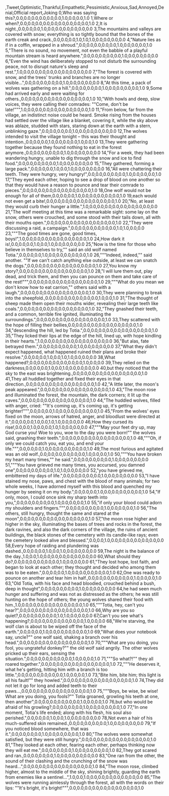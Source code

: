 ,Tweet,Optimistic,Thankful,Empathetic,Pessimistic,Anxious,Sad,Annoyed,Denial,Official report,Joking
0,Who was saying this?,0.0,0.0,0.0,0.0,0.0,0.0,1.0,0.0,0.0,1.0
1,Where or when?,0.0,0.0,0.0,0.0,0.0,0.0,0.0,0.0,0.0,1.0
2,It is night.,0.0,0.0,0.0,1.0,0.0,0.0,0.0,0.0,0.0,0.0
3,The mountains and valleys are covered with snow; everything is so tightly bound that the bones of the earth creak and crack.,0.0,0.0,0.0,1.0,1.0,1.0,0.0,0.0,0.0,0.0
4,"Nature lies as if in a coffin, wrapped in a shroud.",0.0,0.0,0.0,0.0,0.0,1.0,0.0,0.0,0.0,1.0
5,"There is no sound, no movement, not even the babble of a playful mountain stream is heard anywhere.",0.0,0.0,0.0,0.0,0.0,1.0,0.0,0.0,0.0,0.0
6,"Even the wind has deliberately stopped to not disturb the surrounding peace, not to disrupt nature's sleep and rest.",1.0,0.0,0.0,0.0,0.0,0.0,0.0,0.0,0.0,0.0
7,"The forest is covered with snow, and the trees' trunks and branches are no longer visible...",0.0,0.0,0.0,0.0,0.0,1.0,0.0,0.0,0.0,0.0
8,"At this time, a pack of wolves was gathering on a hill.",0.0,0.0,0.0,0.0,1.0,0.0,0.0,0.0,0.0,1.0
9,Some had arrived early and were waiting for others.,0.0,0.0,0.0,0.0,0.0,0.0,0.0,0.0,0.0,1.0
10,"With howls and deep, slow voices, they were calling their comrades: ""Come, don't be late!""",1.0,0.0,0.0,0.0,0.0,0.0,0.0,0.0,0.0,1.0
11,"From below, far from the village, an indistinct noise could be heard. Smoke rising from the houses had settled over the village like a blanket, covering it, while the sky above was ablaze, studded with stars, staring down at the earth with a stern, unblinking gaze.",0.0,0.0,0.0,0.0,1.0,0.0,0.0,0.0,0.0,0.0
12,The wolves intended to visit the village tonight – this was their thought and intention.,0.0,0.0,0.0,1.0,0.0,0.0,0.0,1.0,0.0,1.0
13,They were gathering together because they found nothing to eat in the forest anymore.,0.0,0.0,0.0,0.0,0.0,1.0,0.0,0.0,0.0,0.0
14,"For a week, they had been wandering hungry, unable to dig through the snow and ice to find food.",0.0,0.0,0.0,0.0,0.0,1.0,0.0,0.0,0.0,0.0
15,"They gathered, forming a large pack.",0.0,0.0,0.0,1.0,0.0,1.0,0.0,0.0,0.0,0.0
16,"All were chattering their teeth. They were hungry, very hungry!",0.0,0.0,0.0,0.0,0.0,1.0,0.0,0.0,0.0,1.0
17,"They eyed each other, hoping to see a drop of blood on one another so that they would have a reason to pounce and tear their comrade to pieces.",0.0,0.0,0.0,0.0,0.0,0.0,0.0,0.0,0.0,1.0
18,One wolf would not be enough for all of them,0.0,0.0,0.0,1.0,0.0,0.0,0.0,0.0,0.0,1.0
19,each would not even get a bite!,0.0,0.0,0.0,0.0,0.0,0.0,0.0,0.0,0.0,1.0
20,"No, at least they would curb their hunger a little.",1.0,0.0,0.0,0.0,0.0,0.0,0.0,0.0,0.0,0.0
21,"The wolf meeting at this time was a remarkable sight: some lay on the snow, others were crouched, and some stood with their tails down, all with their mouths open.",0.0,0.0,0.0,0.0,0.0,0.0,0.0,0.0,0.0,1.0
22,"They were discussing a raid, a campaign.",0.0,0.0,0.0,0.0,0.0,0.0,1.0,1.0,0.0,0.0
23,"""The good times are gone, good times, boys!",1.0,0.0,0.0,0.0,0.0,0.0,0.0,0.0,0.0,1.0
24,How dark it is!,0.0,0.0,0.0,1.0,0.0,1.0,0.0,0.0,0.0,0.0
25,"Now is the time for those who believe in themselves to try,"" said an old wolf named Totia.",0.0,0.0,0.0,1.0,0.0,0.0,0.0,0.0,0.0,1.0
26,"""Indeed, indeed,"" said another. ""If we can't catch anything else outside, at least we can snatch the dogs.",0.0,0.0,0.0,0.0,0.0,0.0,0.0,0.0,0.0,1.0
27,You know my story?,0.0,0.0,0.0,0.0,0.0,0.0,0.0,0.0,0.0,1.0
28,"I will lure them out, play dead, and trick them, and then you can pounce on them and take care of the rest!""",0.0,0.0,0.0,0.0,0.0,0.0,0.0,0.0,0.0,1.0
29,"""What do you mean we don't know how to eat carrion,"" others said with a laugh.",0.0,0.0,0.0,0.0,0.0,0.0,0.0,0.0,0.0,1.0
30,They were planning to break into the sheepfold.,0.0,0.0,0.0,0.0,0.0,0.0,0.0,1.0,0.0,1.0
31,"The thought of sheep made them open their mouths wider, revealing their large teeth like coals.",0.0,0.0,0.0,0.0,0.0,0.0,0.0,0.0,0.0,1.0
32,"They gnashed their teeth, and a common, terrible fire ignited, illuminating the surroundings.",0.0,0.0,0.0,0.0,0.0,0.0,0.0,0.0,0.0,1.0
33,They scattered with the hope of filling their bellies,0.0,0.0,0.0,0.0,0.0,0.0,0.0,0.0,0.0,1.0
34,"descending the hill, led by Totia.",0.0,0.0,0.0,0.0,0.0,0.0,0.0,0.0,0.0,1.0
35,"They licked their lips at the edge of the hill, lined up, with hope kindling in their hearts.",1.0,0.0,0.0,0.0,0.0,0.0,0.0,0.0,0.0,0.0
36,"But alas, fate betrayed them.",0.0,0.0,0.0,0.0,0.0,1.0,0.0,0.0,0.0,0.0
37,"What they didn't expect happened, what happened ruined their plans and broke their resolve.",0.0,0.0,0.0,1.0,0.0,1.0,1.0,0.0,0.0,0.0
38,What happened?,0.0,0.0,0.0,0.0,0.0,0.0,0.0,1.0,0.0,0.0
39,They relied on the darkness,0.0,0.0,0.0,1.0,0.0,1.0,0.0,0.0,0.0,0.0
40,but they noticed that the sky to the east was brightening.,0.0,0.0,0.0,0.0,0.0,0.0,0.0,0.0,0.0,1.0
41,They all huddled together and fixed their eyes in that direction.,0.0,0.0,0.0,0.0,0.0,0.0,0.0,0.0,0.0,1.0
42,"A little later, the moon's peak appeared.",0.0,0.0,0.0,0.0,0.0,0.0,0.0,0.0,0.0,1.0
43,"The moon rose and illuminated the forest, the mountain, the dark corners; it lit up the caves.",0.0,0.0,0.0,0.0,0.0,0.0,0.0,0.0,0.0,1.0
44,"The huddled wolves, filled with anger, cried: ""It's coming up, it's coming up, it's getting brighter!""",0.0,0.0,0.0,1.0,0.0,0.0,0.0,0.0,0.0,1.0
45,"From the wolves' eyes fixed on the moon, arrows of hatred, anger, and bloodlust were directed at it.",0.0,0.0,0.0,1.0,0.0,1.0,1.0,0.0,0.0,0.0
46,How they cursed its rise!,0.0,0.0,1.0,0.0,0.0,1.0,1.0,0.0,0.0,0.0
47,"""May your feet dry up, may God curse you! Woe to you, woe to the day you were born!"" the wolves said, gnashing their teeth.",0.0,0.0,0.0,0.0,0.0,0.0,0.0,0.0,0.0,1.0
48,"""Oh, if only we could catch you, eat you, and end your life.""",0.0,0.0,0.0,1.0,0.0,0.0,0.0,0.0,0.0,1.0
49,The most furious and agitated was an old wolf.,0.0,0.0,0.0,0.0,0.0,0.0,1.0,0.0,0.0,1.0
50,"""You have broken my heart many times,"" he said.",0.0,0.0,0.0,0.0,0.0,1.0,0.0,0.0,0.0,0.0
51,"""You have grieved me many times, you accursed, you damned one",0.0,0.0,0.0,0.0,0.0,1.0,1.0,0.0,0.0,0.0
52,"you have grieved me, embittered my days of life.",0.0,0.0,0.0,0.0,0.0,1.0,0.0,0.0,0.0,0.0
53,"I have stained my nose, paws, and chest with the blood of many animals; for two whole weeks, I have adorned myself with this blood and quenched my hunger by seeing it on my body.",0.0,0.0,0.0,1.0,0.0,0.0,0.0,0.0,0.0,1.0
54,"If only, moon, I could once sink my sharp teeth into you,",0.0,0.0,0.0,0.0,0.0,1.0,0.0,0.0,0.0,1.0
55,"if only your blood could adorn my shoulders and fingers.""",0.0,0.0,0.0,0.0,0.0,1.0,0.0,0.0,0.0,1.0
56,"The others, still hungry, thought the same and stared at the moon",0.0,0.0,0.0,0.0,0.0,0.0,0.0,0.0,0.0,1.0
57,"the moon rose higher and higher in the sky, illuminating the bases of trees and rocks in the forest, the dark ravines, and also the dark corners of the village, the ruins of ancient buildings, the black stones of the cemetery with its candle-like rays; even the cemetery looked alive and blessed.",0.0,0.0,1.0,0.0,0.0,0.0,0.0,0.0,0.0,0.0
58,Every hope of raiding and plundering was dashed.,0.0,0.0,0.0,1.0,0.0,1.0,0.0,0.0,0.0,0.0
59,The night is the balance of the day.,1.0,0.0,1.0,0.0,0.0,0.0,0.0,0.0,0.0,0.0
60,What should they do?,0.0,0.0,0.0,0.0,0.0,0.0,1.0,0.0,0.0,0.0
61,"They lost hope, lost faith, and began to look at each other; they thought and decided who among them was to be eaten.",0.0,0.0,0.0,1.0,0.0,0.0,0.0,0.0,0.0,1.0
62,One was ready to pounce on another and tear him in half.,0.0,0.0,0.0,0.0,0.0,0.0,1.0,0.0,0.0,1.0
63,"Old Totia, with his face and head bloodied, crouched behind a bush, deep in thought",0.0,0.0,0.0,0.0,0.0,1.0,0.0,0.0,0.0,0.0
64,he had seen much hunger and suffering and was not as distressed as the others; he was still hunting on the hope of others; the young wolves shared their food with him.,1.0,0.0,0.0,0.0,0.0,0.0,0.0,0.0,0.0,1.0
65,"""Totia, hey, can't you hear?",0.0,0.0,0.0,0.0,0.0,0.0,0.0,0.0,0.0,1.0
66,Why are you so quiet?,0.0,0.0,0.0,0.0,0.0,1.0,1.0,0.0,0.0,0.0
67,Can't you see what's happening?,0.0,0.0,0.0,0.0,0.0,0.0,0.0,1.0,0.0,0.0
68,"We're starving, the wolf clan is about to be wiped off the face of the earth.",0.0,0.0,0.0,1.0,0.0,0.0,0.0,0.0,0.0,1.0
69,"What does your notebook say, uncle?"" one wolf said, shaking a branch over his head.",0.0,0.0,0.0,0.0,0.0,0.0,0.0,0.0,0.0,1.0
70,"""What are you doing, you fool, you ungrateful donkey?"" the old wolf said angrily. The other wolves pricked up their ears, sensing the situation.",0.0,0.0,0.0,0.0,0.0,0.0,1.0,0.0,0.0,1.0
71,"""So what?!"" they all roared together.",0.0,0.0,0.0,0.0,0.0,0.0,0.0,0.0,0.0,1.0
72,"""He deserves it, what he's getting, hitting him with a branch is too little.",0.0,0.0,0.0,0.0,0.0,0.0,1.0,0.0,0.0,1.0
73,"Bite him, bite him; this light is all his fault!"" they howled.",0.0,0.0,0.0,0.0,0.0,0.0,0.0,0.0,0.0,1.0
74,They did not let it go for long and added teeth to their paws...,0.0,0.0,0.0,0.0,0.0,0.0,0.0,0.0,0.0,1.0
75,"""Boys, be wise, be wise! What are you doing, you fools?"" Totia groaned, growling his teeth at one, then another",0.0,0.0,0.0,0.0,0.0,0.0,1.0,0.0,0.0,1.0
76,but who would be afraid of his growling?,0.0,0.0,0.0,0.0,1.0,0.0,0.0,0.0,0.0,1.0
77,"In one moment, Totia's life ended; along with his flesh, his soul also perished.",0.0,0.0,0.0,1.0,0.0,1.0,0.0,0.0,0.0,0.0
78,Not even a hair of his much-suffered skin remained.,0.0,0.0,0.0,0.0,0.0,1.0,0.0,0.0,0.0,0.0
79,"If you noticed blood somewhere, that was it.",0.0,0.0,0.0,0.0,1.0,0.0,0.0,0.0,0.0,1.0
80,"The wolves were somewhat satisfied, but they were still hungry.",0.0,0.0,0.0,0.0,0.0,0.0,0.0,0.0,0.0,1.0
81,"They looked at each other, fearing each other, perhaps thinking now they will eat me.",0.0,0.0,0.0,0.0,1.0,0.0,0.0,0.0,0.0,1.0
82,They got scared and ran.,0.0,0.0,0.0,0.0,1.0,0.0,0.0,0.0,0.0,0.0
83,"One ran from the other, the sound of their clashing and the crunching of the snow was heard...",0.0,0.0,0.0,0.0,0.0,0.0,0.0,0.0,0.0,1.0
84,"The moon rose, climbed higher, almost to the middle of the sky, shining brightly, guarding the earth from enemies like a sentinel...",1.0,0.0,1.0,0.0,0.0,0.0,0.0,0.0,0.0,0.0
85,"The wolves were running aimlessly through the forest, all with the words on their lips: ""It's bright, it's bright!""",0.0,0.0,0.0,0.0,0.0,0.0,0.0,0.0,0.0,1.0

